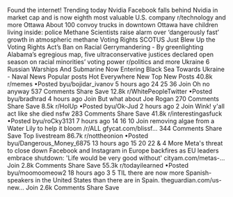 Found the internet!
Trending today
Nvidia
Facebook falls behind Nvidia in market cap and is now eighth most valuable U.S. company
r/technology and more
Ottawa
About 100 convoy trucks in downtown Ottawa have children living inside: police
Methane
Scientists raise alarm over ‘dangerously fast’ growth in atmospheric methane
Voting Rights
SCOTUS Just Blew Up the Voting Rights Act’s Ban on Racial Gerrymandering - By greenlighting Alabama’s egregious map, five ultraconservative justices declared open season on racial minorities’ voting power
r/politics and more
Ukraine
6 Russian Warships And Submarine Now Entering Black Sea Towards Ukraine - Naval News
Popular posts
Hot
Everywhere
New
Top
New Posts
40.8k
r/memes
•Posted byu/bojidar_ivanov
5 hours ago
24
25
36
Join
Oh no anyway
537 Comments
Share
Save
12.8k
r/WhitePeopleTwitter
•Posted byu/bradhrad
4 hours ago
Join
But what about Joe Rogan
270 Comments
Share
Save
8.5k
r/HolUp
•Posted byu/Ok-Jud
2 hours ago
2
Join
Wink!
y'all act like she died nsfw
283 Comments
Share
Save
41.8k
r/interestingasfuck
•Posted byu/roCky3131
7 hours ago
14
16
10
Join
removing algae from a Water Lily to help it bloom
/r/ALL
gfycat.com/blissf...
344 Comments
Share
Save
Top livestream
86.7k
r/nottheonion
•Posted byu/Dangerous_Money_6875
13 hours ago
15
20
22
& 4 More
Meta's threat to close down Facebook and Instagram in Europe backfires as EU leaders embrace shutdown: 'Life would be very good without'
cityam.com/metas-...
Join
2.8k Comments
Share
Save
55.3k
r/todayilearned
•Posted byu/moomoomeow2
18 hours ago
3
5
TIL there are now more Spanish-speakers in the United States than there are in Spain.
theguardian.com/us-new...
Join
2.6k Comments
Share
Save